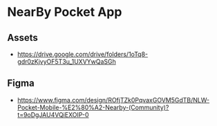 # NearBy Pocket App

## Assets
- https://drive.google.com/drive/folders/1oTq8-gdr0zKjvyOF5T3u_1UXVYwQaSGh

## Figma
- https://www.figma.com/design/ROfjTZk0PqvaxGOVM5GdTB/NLW-Pocket-Mobile-%E2%80%A2-Nearby-(Community)?t=9oDgJAU4VQiEXOIP-0